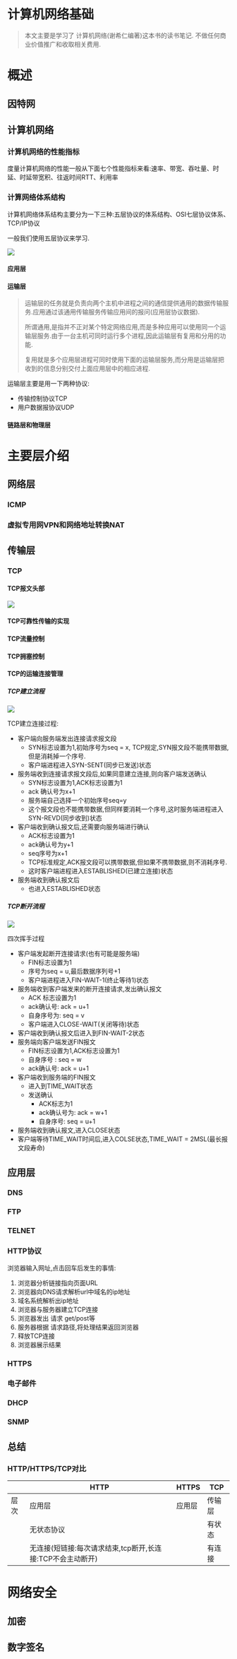 # 计算机网络基础

> 本文主要是学习了 计算机网络(谢希仁编著)这本书的读书笔记. 不做任何商业价值推广和收取相关费用.



# 概述



## 因特网





## 计算机网络



### 计算机网络的性能指标

度量计算机网络的性能一般从下面七个性能指标来看:速率、带宽、吞吐量、时延、时延带宽积、往返时间RTT、利用率



### 计算网络体系结构

计算机网络体系结构主要分为一下三种:五层协议的体系结构、OSI七层协议体系、TCP/IP协议

一般我们使用五层协议来学习.

![](images/计算机网络体系.jpg)

#### 应用层





#### 运输层

> 运输层的任务就是负责向两个主机中进程之间的通信提供通用的数据传输服务.应用通过该通用传输服务传输应用间的报问(应用层协议数据).
>
> 所谓通用,是指并不正对某个特定网络应用,而是多种应用可以使用同一个运输层服务.由于一台主机可同时运行多个进程,因此运输层有复用和分用的功能.
>
> 复用就是多个应用层进程可同时使用下面的运输层服务,而分用是运输层把收到的信息分别交付上面应用层中的相应进程.



运输层主要是用一下两种协议:

- 传输控制协议TCP
- 用户数据报协议UDP





#### 链路层和物理层







# 主要层介绍

## 网络层



### ICMP





### 虚拟专用网VPN和网络地址转换NAT







## 传输层



### TCP

#### TCP报文头部

![](images/TCP首部.jpg)



#### TCP可靠性传输的实现



#### TCP流量控制





#### TCP拥塞控制





#### TCP的运输连接管理



##### TCP建立流程

![](images/TCP建立连接.jpg)



TCP建立连接过程:

- 客户端向服务端发出连接请求报文段
  - SYN标志设置为1,初始序号为seq = x, TCP规定,SYN报文段不能携带数据,但是消耗掉一个序号.
  - 客户端进程进入SYN-SENT(同步已发送)状态
- 服务端收到连接请求报文段后,如果同意建立连接,则向客户端发送确认
  - SYN标志设置为1,ACK标志设置为1
  - ack 确认号为x+1
  - 服务端自己选择一个初始序号seq=y
  - 这个报文段也不能携带数据,但同样要消耗一个序号,这时服务端进程进入SYN-REVD(同步收到)状态
- 客户端收到确认报文后,还需要向服务端进行确认
  - ACK标志设置为1
  - ack确认号为y+1
  - seq序号为x+1
  - TCP标准规定,ACK报文段可以携带数据,但如果不携带数据,则不消耗序号.
  - 这时客户端进程进入ESTABLISHED(已建立连接)状态
- 服务端收到确认报文后
  - 也进入ESTABLISHED状态







##### TCP断开流程

![](images/TCP断开连接.jpg)



四次挥手过程

- 客户端发起断开连接请求(也有可能是服务端)
  - FIN标志设置为1
  - 序号为seq = u,最后数据序列号+1
  - 客户端进程进入FIN-WAIT-1(终止等待1)状态
- 服务端收到客户端发来的断开连接请求,发出确认报文
  - ACK 标志设置为1
  - ack确认号: ack = u+1
  - 自身序号为: seq = v
  - 客户端进入CLOSE-WAIT(关闭等待)状态
- 客户端收到确认报文后进入到FIN-WAIT-2状态
- 服务端向客户端发送FIN报文
  - FIN标志设置为1,ACK标志设置为1
  - 自身序号 : seq = w
  - ack确认号: ack = u+1
- 客户端收到服务端的FIN报文
  - 进入到TIME_WAIT状态
  - 发送确认
    - ACK标志为1
    - ack确认号为: ack = w+1
    - 自身序号: seq = u+1
- 服务端收到确认报文,进入CLOSE状态
- 客户端等待TIME_WAIT时间后,进入COLSE状态,TIME_WAIT = 2MSL(最长报文段寿命)





## 应用层



### DNS







### FTP





### TELNET





### HTTP协议



浏览器输入网址,点击回车后发生的事情:

1. 浏览器分析链接指向页面URL
2. 浏览器向DNS请求解析url中域名的ip地址
3. 域名系统解析出ip地址
4. 浏览器与服务器建立TCP连接
5. 浏览器发出 请求 get/post等
6. 服务器根据 请求路径,将处理结果返回浏览器
7. 释放TCP连接
8. 浏览器展示结果



### HTTPS







### 电子邮件







### DHCP



### SNMP





## 总结

### HTTP/HTTPS/TCP对比

|      | HTTP                                                       | HTTPS  | TCP    |
| ---- | ---------------------------------------------------------- | ------ | ------ |
| 层次 | 应用层                                                     | 应用层 | 传输层 |
|      | 无状态协议                                                 |        | 有状态 |
|      | 无连接(短链接:每次请求结束,tcp断开,长连接:TCP不会主动断开) |        | 有连接 |





# 网络安全



## 加密





## 数字签名





























































